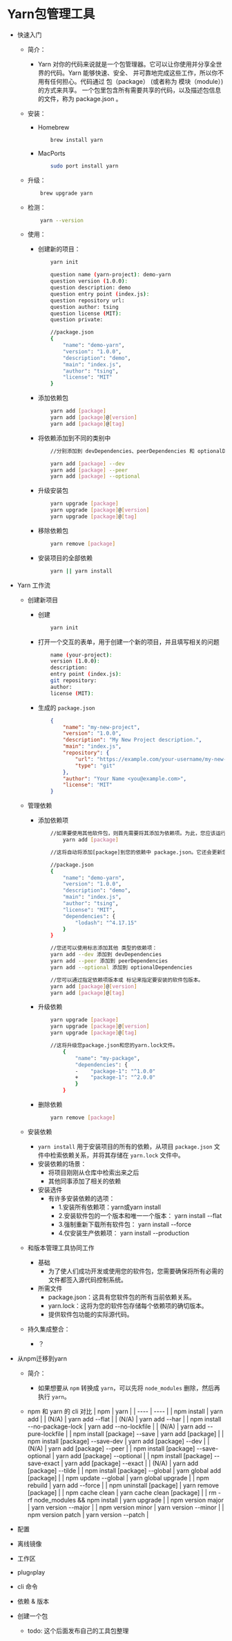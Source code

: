 # Yarn包管理工具
- 快速入门
    - 简介：
        - Yarn 对你的代码来说就是一个包管理器。它可以让你使用并分享全世界的代码。Yarn 能够快速、安全、 并可靠地完成这些工作，所以你不用有任何担心。代码通过 包（package） (或者称为 模块（module）) 的方式来共享。 一个包里包含所有需要共享的代码，以及描述包信息的文件，称为 package.json 。

    - 安装：
        - Homebrew
            ```bash
                brew install yarn
            ```
        - MacPorts
            ```bash
                sudo port install yarn
            ```

    - 升级：
        ```bash
            brew upgrade yarn
        ```

    - 检测：
        ```bash
            yarn --version
        ```

    - 使用：
        - 创建新的项目：
            ```bash
                yarn init

                question name (yarn-project): demo-yarn
                question version (1.0.0):
                question description: demo
                question entry point (index.js):
                question repository url:
                question author: tsing
                question license (MIT):
                question private:

                //package.json
                {
                    "name": "demo-yarn",
                    "version": "1.0.0",
                    "description": "demo",
                    "main": "index.js",
                    "author": "tsing",
                    "license": "MIT"
                }
            ```

        - 添加依赖包
            ```bash
                yarn add [package]
                yarn add [package]@[version]
                yarn add [package]@[tag]
            ```
        
        - 将依赖添加到不同的类别中
            ```bash
                //分别添加到 devDependencies、peerDependencies 和 optionalDependencies 类别中：

                yarn add [package] --dev
                yarn add [package] --peer
                yarn add [package] --optional
            ```

        - 升级安装包
            ```bash
                yarn upgrade [package]
                yarn upgrade [package]@[version]
                yarn upgrade [package]@[tag]
            ```
        
        - 移除依赖包
            ```bash
                yarn remove [package]
            ```

        - 安装项目的全部依赖
            ```bash
                yarn || yarn install
            ```

- Yarn 工作流
    - 创建新项目
        - 创建
            ```bash
                yarn init
            ```
        - 打开一个交互的表单，用于创建一个新的项目，并且填写相关的问题
            ```bash
                name (your-project):
                version (1.0.0):
                description:
                entry point (index.js):
                git repository:
                author:
                license (MIT):
            ```
        - 生成的 `package.json`
            ```json
                {
                    "name": "my-new-project",
                    "version": "1.0.0",
                    "description": "My New Project description.",
                    "main": "index.js",
                    "repository": {
                        "url": "https://example.com/your-username/my-new-project",
                        "type": "git"
                    },
                    "author": "Your Name <you@example.com>",
                    "license": "MIT"
                }
            ```
    - 管理依赖
        - 添加依赖项
            ```bash
                //如果要使用其他软件包，则首先需要将其添加为依赖项。为此，您应该运行：
                    yarn add [package]

                //这将自动将添加[package]到您的依赖中 package.json。它还会更新您的内容yarn.lock以反映更改。

                //package.json
                {
                    "name": "demo-yarn",
                    "version": "1.0.0",
                    "description": "demo",
                    "main": "index.js",
                    "author": "tsing",
                    "license": "MIT",
                    "dependencies": {
                        "lodash": "^4.17.15"
                    }
                }

                //您还可以使用标志添加其他 类型的依赖项：
                yarn add --dev 添加到 devDependencies
                yarn add --peer 添加到 peerDependencies
                yarn add --optional 添加到 optionalDependencies

                //您可以通过指定依赖项版本或 标记来指定要安装的软件包版本。
                yarn add [package]@[version]
                yarn add [package]@[tag]
            ```

        - 升级依赖
            ```bash
                yarn upgrade [package]
                yarn upgrade [package]@[version]
                yarn upgrade [package]@[tag]

                //这将升级您package.json和您的yarn.lock文件。
                    {
                        "name": "my-package",
                        "dependencies": {
                        -    "package-1": "^1.0.0"
                        +    "package-1": "^2.0.0"
                        }
                    }
            ```
        
        - 删除依赖
            ```bash
                yarn remove [package]
            ```

    - 安装依赖
        - `yarn install` 用于安装项目的所有的依赖，从项目 `package.json` 文件中检索依赖关系，并将其存储在 `yarn.lock` 文件中。
        - 安装依赖的场景：
            - 将项目刚刚从仓库中检索出来之后
            - 其他同事添加了相关的依赖
        - 安装选件
            - 有许多安装依赖的选项：
                - 1.安装所有依赖项：yarn或yarn install
                - 2.安装软件包的一个版本和唯一一个版本： yarn install --flat
                - 3.强制重新下载所有软件包： yarn install --force
                - 4.仅安装生产依赖项： yarn install --production
    
    - 和版本管理工具协同工作
        - 基础 
            - 为了使人们成功开发或使用您的软件包，您需要确保将所有必需的文件都签入源代码控制系统。
        - 所需文件
            - package.json：这具有您软件包的所有当前依赖关系。
            - yarn.lock：这将为您的软件包存储每个依赖项的确切版本。
            - 提供软件包功能的实际源代码。
    
    - 持久集成整合：
        - ？

- 从npm迁移到yarn
    - 简介：
        - 如果想要从 `npm` 转换成 `yarn`，可以先将 `node_modules` 删除，然后再执行 `yarn`。

    - npm 和 yarn 的 cli 对比
        |  npm   | yarn  |
        |  ----  | ----  |
        | npm install | yarn add |
        | (N/A) | yarn add --flat |
        | (N/A) | yarn add --har  |
        | npm install --no-package-lock | yarn add --no-lockfile |
        | (N/A) | yarn add --pure-lockfile |
        | npm install [package] --save | yarn add [package] |
        | npm install [package] --save-dev | yarn add [package] --dev |
        | (N/A) | yarn add [package] --peer |
        | npm install [package] --save-optional | yarn add [package] --optional |
        | npm install [package] --save-exact | yarn add [package] --exact |
        | (N/A) | yarn add [package] --tilde |
        | npm install [package] --global | yarn global add [package] |
        | npm update --global | yarn global upgrade |
        | npm rebuild | yarn add --force |
        | npm uninstall [package] | yarn remove [package] |
        | npm cache clean | yarn cache clean [package] |
        | rm -rf node_modules && npm install | yarn upgrade |
        | npm version major | yarn version --major |
        | npm version minor | yarn version --minor |
        | npm version patch | yarn version --patch |

- 配置

- 离线镜像

- 工作区

- plug`n`play

- cli 命令

- 依赖 & 版本

- 创建一个包
    - todo: 这个后面发布自己的工具包整理